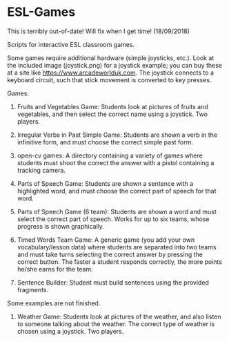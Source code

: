 # ESL-Games

This is terribly out-of-date! Will fix when I get time! (18/09/2018)

Scripts for interactive ESL classroom games.

Some games require additional hardware (simple joysticks, etc.). Look at the included image (joystick.png) for a joystick example; you can buy these at a site like https://www.arcadeworlduk.com. The joystick connects to a keyboard circuit, such that stick movement is converted to key presses.

Games:



1. Fruits and Vegetables Game: Students look at pictures of fruits and vegetables, and then select the correct name using a joystick. Two players.

2. Irregular Verbs in Past Simple Game: Students are shown a verb in the infinitive form, and must choose the correct simple past form.

3. open-cv games: A directory containing a variety of games where students must shoot the correct the answer with a pistol containing a tracking camera.

4. Parts of Speech Game: Students are shown a sentence with a highlighted word, and must choose the correct part of speech for that word.

5. Parts of Speech Game (6 team): Students are shown a word and must select the correct part of speech. Works for up to six teams, whose progress is shown graphically.

6. Timed Words Team Game: A generic game (you add your own vocabulary/lesson data) where students are separated into two teams and must take turns selecting the correct answer by pressing the correct button. The faster a student responds correctly, the more points he/she earns for the team.

7. Sentence Builder: Student must build sentences using the provided fragments.

Some examples are not finished.





1. Weather Game: Students look at pictures of the weather, and also listen to someone talking about the weather. The correct type of weather is chosen using a joystick. Two players.